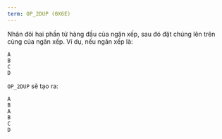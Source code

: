 ```yaml
---
term: OP_2DUP (0X6E)
---
```


Nhân đôi hai phần tử hàng đầu của ngăn xếp, sau đó đặt chúng lên trên cùng của ngăn xếp. Ví dụ, nếu ngăn xếp là:

```text
A
B
C
D
```

`OP_2DUP` sẽ tạo ra:

```text
A
B
A
B
C
D
```